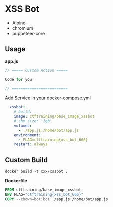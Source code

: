 # XSS Bot

- Alpine
- chromium
- puppeteer-core

## Usage

**app.js**

```javascript
// ===== Custom Action =====

Code for you!

// =========================
```

Add Service in your docker-compose.yml

```yaml
  xssbot:
    # build: .
    image: ctftraining/base_image_xssbot
    # shm_size: '1gb'
    volumes:
      - ./app.js:/home/bot/app.js
    environment:
      - FLAG=ctftraining{xss_bot_666}
    restart: always
```

## Custom Build

`docker build -t xxx/xssbot .`

**Dockerfile**

```dockerfile
FROM ctftraining/base_image_xssbot
ENV FLAG="ctftraining{xss_bot_666}"
COPY --chown=bot:bot ./app.js /home/bot/app.js
```

